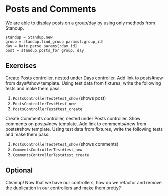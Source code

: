 Posts and Comments
==================

We are able to display posts on a group/day by using only methods from Standup.

    standup = Standup.new
    group = standup.find_group params[:group_id]
    day = Date.parse params[:day_id]
    post = standup.posts_for group, day

Exercises
---------

Create Posts controller, nested under Days controller. Add link to posts#new from days#show template. Using test data from fixtures, write the following tests and make them pass:

1. `PostsControllerTest#test_show` (shows post)
2. `PostsControllerTest#test_new`
3. `PostsControllerTest#test_create`

Create Comments controller, nested under Posts controller. Show comments on posts#new template. Add link to comments#new from posts#show template. Using test data from fixtures, write the following tests and make them pass:

1. `PostsControllerTest#test_show` (shows comments)
2. `CommentsControllerTest#test_new`
3. `CommentsControllerTest#test_create`

Optional
--------

Cleanup! Now that we have our controllers, how do we refactor and remove the duplication in our controllers and make them pretty?
